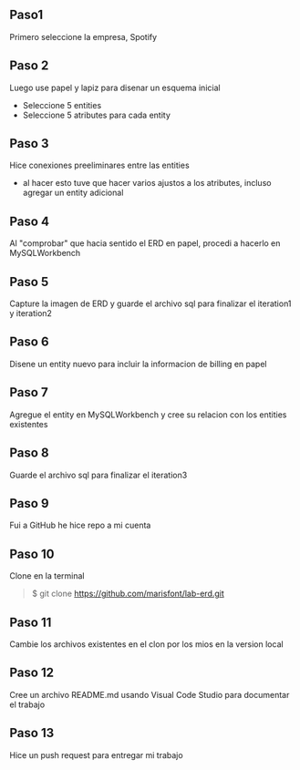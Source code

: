 ## Paso1
Primero seleccione la empresa, Spotify
## Paso 2
Luego use papel y lapiz para disenar un esquema inicial
* Seleccione 5 entities 
* Seleccione 5 atributes para cada entity
## Paso 3
Hice conexiones preeliminares entre las entities 
* al hacer esto tuve que hacer varios ajustos a los atributes, incluso agregar un entity adicional 
## Paso 4
Al "comprobar" que hacia sentido el ERD en papel, procedi a hacerlo en MySQLWorkbench
## Paso 5 
Capture la imagen de ERD y guarde el archivo sql para finalizar el iteration1 y iteration2
## Paso 6
Disene un entity nuevo para incluir la informacion de billing en papel
## Paso 7 
Agregue el entity en MySQLWorkbench y cree su relacion con los entities existentes
## Paso 8
Guarde el archivo sql para finalizar el iteration3
## Paso 9
Fui a GitHub he hice repo a mi cuenta 
## Paso 10
Clone en la terminal 
> $ git clone https://github.com/marisfont/lab-erd.git
## Paso 11 
Cambie los archivos existentes en el clon por los mios en la version local 
## Paso 12 
Cree un archivo README.md usando Visual Code Studio para documentar el trabajo
## Paso 13
Hice un push request para entregar mi trabajo